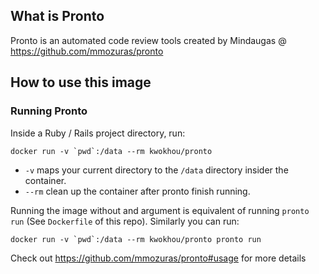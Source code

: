 ## What is Pronto
Pronto is an automated code review tools created by Mindaugas @ https://github.com/mmozuras/pronto

## How to use this image

### Running Pronto

Inside a Ruby / Rails project directory, run:
```
docker run -v `pwd`:/data --rm kwokhou/pronto
```

 - `-v` maps your current directory to the `/data` directory insider the container.
 - `--rm` clean up the container after pronto finish running.

Running the image without and argument is equivalent of running `pronto run` (See `Dockerfile` of this repo). Similarly you can run: 
```
docker run -v `pwd`:/data --rm kwokhou/pronto pronto run
```

Check out https://github.com/mmozuras/pronto#usage for more details
